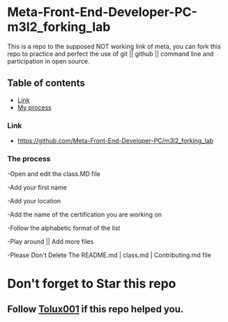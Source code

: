 # Meta-Front-End-Developer-PC-m3l2_forking_lab

This is a repo to the supposed NOT working link of meta, you can fork this repo to practice and perfect the use of git || github || command line and participation in open source.

## Table of contents

- [Link](#link)
- [My process](#my-process)

### Link

- https://github.com/Meta-Front-End-Developer-PC/m3l2_forking_lab

### The process

-Open and edit the class.MD file

-Add your first name

-Add your location

-Add the name of the certification you are working on

-Follow the alphabetic format of the list

-Play around || Add more files

-Please Don't Delete The README.md | class.md | Contributing.md file

# Don't forget to Star this repo

## Follow [Tolux001](http://github.com/tolux001) if this repo helped you.
